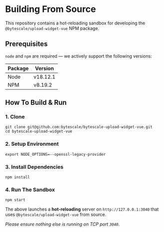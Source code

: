 # Building From Source

This repository contains a hot-reloading sandbox for developing the `@bytescale/upload-widget-vue` NPM package.

## Prerequisites

`node` and `npm` are required — we actively support the following versions:

| Package | Version  |
| ------- | -------- |
| Node    | v18.12.1 |
| NPM     | v8.19.2  |

## How To Build & Run

### 1. Clone

```shell
git clone git@github.com:bytescale/bytescale-upload-widget-vue.git
cd bytescale-upload-widget-vue
```

### 2. Setup Environment

```
export NODE_OPTIONS=--openssl-legacy-provider
```

### 3. Install Dependencies

```shell
npm install
```

### 4. Run The Sandbox

```shell
npm start
```

The above launches a **hot-reloading** server on `http://127.0.0.1:3040` that uses `@bytescale/upload-widget-vue` from source.

_Please ensure nothing else is running on TCP port `3040`_.
